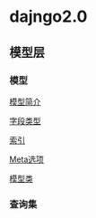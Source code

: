 # dajngo2.0

## 模型层

### 模型

[模型简介](./模型层/模型/模型简介.md)

[字段类型](./模型层/模型/字段类型.md)

[索引](./模型层/模型/索引.md)

[Meta选项](./模型层/模型/Meta选项.md)

[模型类](./模型层/模型/模型类.md)

### 查询集
[]()

[]()

[]()

[]()

[]()

[]()

[]()

[]()

[]()

[]()

[]()

[]()

[]()

[]()

[]()

[]()

[]()



[]()